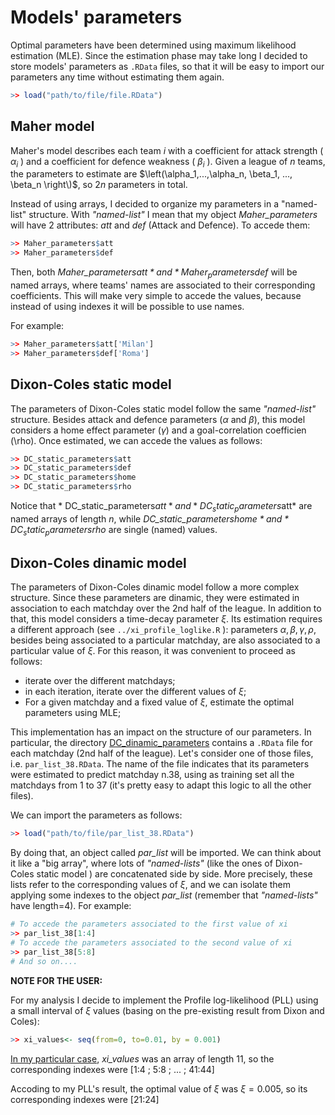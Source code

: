 # Models' parameters
Optimal parameters have been determined using maximum likelihood estimation (MLE). Since the estimation phase may take long I decided to store models' parameters as `.RData` files, so that it will be easy to import our parameters any time 
without estimating them again.
```r
>> load("path/to/file/file.RData")
```

## Maher model
Maher's model describes each team $i$ with a coefficient for attack strength ( $\alpha_i$ ) and a coefficient for defence weakness ( $\beta_i$ ).
Given a league of $n$ teams, the parameters to estimate are $\left(\alpha_1,...,\alpha_n, \beta_1, ..., \beta_n \right\)$, so $2n$ parameters in total.

Instead of using arrays, I decided to organize my parameters in a "named-list" structure. With *"named-list"* I mean that my object *Maher_parameters* will have 2 attributes: *att* and *def* (Attack and Defence). To accede them:
```r
>> Maher_parameters$att
>> Maher_parameters$def
```
Then, both *Maher_parameters$att* and *Maher_parameters$def* will be named arrays, where teams' names are associated to their corresponding coefficients. This will make very simple to accede the values, because instead of
using indexes it will be possible to use names.

For example:
```r
>> Maher_parameters$att['Milan']
>> Maher_parameters$def['Roma']
```
## Dixon-Coles static model
The parameters of Dixon-Coles static model follow the same *"named-list"* structure. Besides attack and defence parameters ($\alpha$ and $\beta$), this model considers a home effect parameter ($\gamma$) and 
a goal-correlation coefficien (\rho). Once estimated, we can accede the values as follows:
```r
>> DC_static_parameters$att
>> DC_static_parameters$def
>> DC_static_parameters$home
>> DC_static_parameters$rho
```
Notice that * DC_static_parameters$att* and * DC_static_parameters$att* are named arrays of length *n*, while *DC_static_parameters$home* and *DC_static_parameters$rho* are single (named) values.

## Dixon-Coles dinamic model
The parameters of Dixon-Coles dinamic model follow a more complex structure. Since these parameters are dinamic, they were estimated in association to each matchday over the 2nd half of the league. In addition to that, this model considers a time-decay parameter $\xi$. Its estimation requires a different approach (see `../xi_profile_loglike.R` ):  parameters $\alpha,\beta,\gamma,\rho$, besides being associated to a particular matchday, are also associated to a particular value of $\xi$. For this reason, it was convenient to proceed as follows:

- iterate over the different matchdays;
- in each iteration, iterate over the different values of $\xi$;
- For a given matchday and a fixed value of $\xi$, estimate the optimal parameters using MLE;

This implementation has an impact on the structure of our parameters. In particular, the directory [DC_dinamic_parameters](DC_dinamic_parameters/) contains a `.RData` file for each matchday (2nd half of the league). Let's consider one of those files, i.e. `par_list_38.RData`. The name of the file indicates that its parameters were estimated to predict matchday n.38, using as training set all the matchdays from 1 to 37 (it's pretty easy to adapt this logic to all the other files).

We can import the parameters as follows:
```r
>> load("path/to/file/par_list_38.RData")
```
By doing that, an object called *par_list* will be imported. We can think about it like a "big array", where lots of *"named-lists"* (like the ones of Dixon-Coles static model ) are concatenated side by side. More precisely, these lists refer to the corresponding values of $\xi$, and we can isolate them applying some indexes to the object *par_list* (remember that *"named-lists"* have length=4). For example:
```r
# To accede the parameters associated to the first value of xi
>> par_list_38[1:4]
# To accede the parameters associated to the second value of xi
>> par_list_38[5:8]
# And so on....
```
**NOTE FOR THE USER:** 

For my analysis I decide to implement the Profile log-likelihood (PLL) using a small interval of $\xi$ values (basing on the pre-existing result from Dixon and Coles):
```r
>> xi_values<- seq(from=0, to=0.01, by = 0.001)
```
<ins>In my particular case</ins>, *xi_values* was an array of length 11, so the corresponding indexes were [1:4 ; 5:8 ; ... ; 41:44]

Accoding to my PLL's result,  the optimal value of $\xi$ was $\xi=0.005$, so its corresponding indexes were [21:24]
